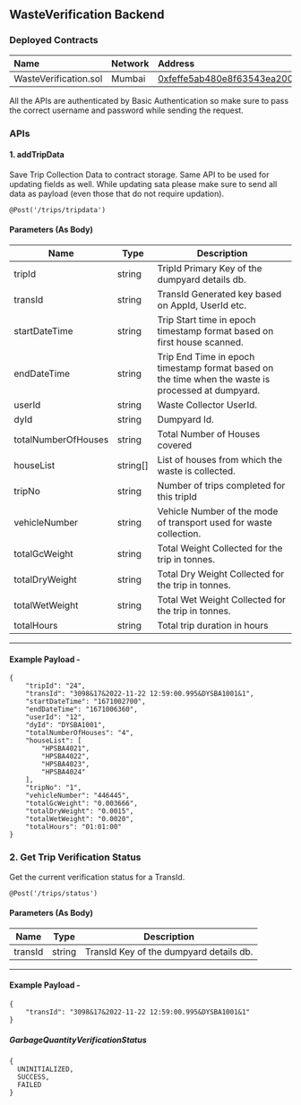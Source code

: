 ## WasteVerification Backend

### Deployed Contracts

| Name | Network | Address |
| :--- | :--- | :--- |
| WasteVerification.sol | Mumbai | [0xfeffe5ab480e8f63543ea200aa827b396773f1e8](https://mumbai.polygonscan.com/address/0xfeffe5ab480e8f63543ea200aa827b396773f1e8#code) |

All the APIs are authenticated by Basic Authentication so make sure to pass the correct username and password while sending the request.


### APIs

#### 1. addTripData

Save Trip Collection Data to contract storage. Same API to be used for updating fields as well.
While updating sata please make sure to send all data as payload (even those that do not require updation).

```solidity
@Post('/trips/tripdata')
```

#### Parameters (As Body) 

| Name | Type | Description |
| ---- | ---- | ----------- |
| tripId | string | TripId Primary Key of the dumpyard details db. |
| transId | string | TransId Generated key based on AppId, UserId etc. |
| startDateTime | string | Trip Start time in epoch timestamp format based on first house scanned. |
| endDateTime | string | Trip End Time in epoch timestamp format based on the time when the waste is processed at dumpyard. |
| userId | string | Waste Collector UserId. |
| dyId | string | Dumpyard Id. |
| totalNumberOfHouses | string | Total Number of Houses covered |
| houseList | string[] | List of houses from which the waste is collected. |
| tripNo | string | Number of trips completed for this tripId |
| vehicleNumber | string | Vehicle Number of the mode of transport used for waste collection. |
| totalGcWeight | string | Total Weight Collected for the trip in tonnes. |
| totalDryWeight | string | Total Dry Weight Collected for the trip in tonnes. |
| totalWetWeight | string | Total Wet Weight Collected for the trip in tonnes. |
| totalHours | string | Total trip duration in hours |
___

#### Example Payload -

```solidity
{
    "tripId": "24",
    "transId": "3098&17&2022-11-22 12:59:00.995&DYSBA1001&1",
    "startDateTime": "1671002700",
    "endDateTime": "1671006360",
    "userId": "12",
    "dyId": "DYSBA1001",
    "totalNumberOfHouses": "4",
    "houseList": [
        "HPSBA4021",
        "HPSBA4022",
        "HPSBA4023",
        "HPSBA4024"
    ],
    "tripNo": "1",
    "vehicleNumber": "446445",
    "totalGcWeight": "0.003666",
    "totalDryWeight": "0.0015",
    "totalWetWeight": "0.0020",
    "totalHours": "01:01:00"
}
```

### 2. Get Trip Verification Status

Get the current verification status for a TransId.

```solidity
@Post('/trips/status')
```

#### Parameters (As Body) 
 
| Name | Type | Description |
| ---- | ---- | ----------- |
| transId | string | TransId Key of the dumpyard details db. |
___

#### Example Payload -

```solidity
{
    "transId": "3098&17&2022-11-22 12:59:00.995&DYSBA1001&1"
}
```

##### GarbageQuantityVerificationStatus

```solidity
{
  UNINITIALIZED,
  SUCCESS,
  FAILED
}
```


